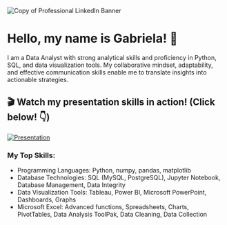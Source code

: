 
![Copy of Professional LinkedIn Banner](https://github.com/Gabriela-Fernandez-Data/Gabriela-Fernandez-Data/assets/169605494/77e656bb-5926-46ec-997b-48b432bc4f87)

# Hello, my name is Gabriela! :wave:


I am a Data Analyst with strong analytical skills and proficiency in Python, SQL, and data visualization tools. My collaborative mindset, adaptability, and effective communication skills enable me to translate insights into actionable strategies.


## :clapper: Watch my presentation skills in action! (Click below! :point_down:)
[![Presentation](https://github.com/Gabriela-Fernandez-Data/Gabriela-Fernandez-Data/assets/169605494/322e1dff-bcea-4aaa-9fc7-254e4d6f06c6)](https://resess.unavco.org/intern/gabriela-fernandez/)


### My Top Skills:
- Programming Languages: Python, numpy, pandas, matplotlib 
- Database Technologies: SQL (MySQL, PostgreSQL), Jupyter Notebook, Database Management, Data Integrity 
- Data Visualization Tools: Tableau, Power BI, Microsoft PowerPoint, Dashboards, Graphs 
- Microsoft Excel: Advanced functions, Spreadsheets, Charts, PivotTables, Data Analysis ToolPak, Data Cleaning, Data Collection 
